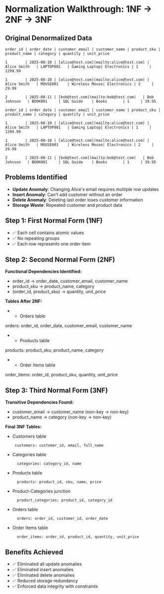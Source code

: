 # Normalization Walkthrough: 1NF → 2NF → 3NF

## Original Denormalized Data
```
order_id | order_date | customer_email | customer_name | product_sku | product_name | category | quantity | unit_price

1        | 2025-08-10 | [alice@test.com](mailto:alice@test.com) | Alice Smith   | LAPTOP001   | Gaming Laptop| Electronics | 1     | 1299.99

1        | 2025-08-10 | [alice@test.com](mailto:alice@test.com) | Alice Smith   | MOUSE001    | Wireless Mouse| Electronics | 2     | 29.99

2        | 2025-08-11 | [bob@test.com](mailto:bob@test.com)   | Bob Johnson   | BOOK001     | SQL Guide    | Books       | 1     | 39.95
```
```
order_id | order_date | customer_email | customer_name | product_sku | product_name | category | quantity | unit_price

1        | 2025-08-10 | [alice@test.com](mailto:alice@test.com) | Alice Smith   | LAPTOP001   | Gaming Laptop| Electronics | 1     | 1299.99

1        | 2025-08-10 | [alice@test.com](mailto:alice@test.com) | Alice Smith   | MOUSE001    | Wireless Mouse| Electronics | 2     | 29.99

2        | 2025-08-11 | [bob@test.com](mailto:bob@test.com)   | Bob Johnson   | BOOK001     | SQL Guide    | Books       | 1     | 39.95

```
## Problems Identified
- **Update Anomaly**: Changing Alice's email requires multiple row updates
- **Insert Anomaly**: Can't add customer without an order
- **Delete Anomaly**: Deleting last order loses customer information
- **Storage Waste**: Repeated customer and product data

## Step 1: First Normal Form (1NF)
- ✅ Each cell contains atomic values
- ✅ No repeating groups
- ✅ Each row represents one order item

## Step 2: Second Normal Form (2NF)
**Functional Dependencies Identified:**
- order_id → order_date, customer_email, customer_name
- product_sku → product_name, category
- (order_id, product_sku) → quantity, unit_price

**Tables After 2NF:**
- - Orders table

orders: order_id, order_date, customer_email, customer_name

- - Products table

products: product_sku, product_name, category

- - Order Items table

order_items: order_id, product_sku, quantity, unit_price

## Step 3: Third Normal Form (3NF)
**Transitive Dependencies Found:**
- customer_email → customer_name (non-key → non-key)
- product_name → category (non-key → non-key)

**Final 3NF Tables:**
-  Customers table

        customers: customer_id, email, full_name

- Categories table

        categories: category_id, name

- Products table

        products: product_id, sku, name, price

- Product-Categories junction

        product_categories: product_id, category_id

- Orders table

        orders: order_id, customer_id, order_date

- Order Items table

        order_items: order_id, product_id, quantity, unit_price

## Benefits Achieved
- ✅ Eliminated all update anomalies
- ✅ Eliminated insert anomalies
- ✅ Eliminated delete anomalies
- ✅ Reduced storage redundancy
- ✅ Enforced data integrity with constraints